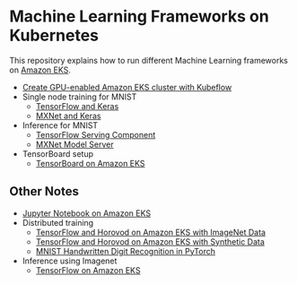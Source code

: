 # Machine Learning Frameworks on Kubernetes

This repository explains how to run different Machine Learning frameworks on [Amazon EKS](https://aws.amazon.com/eks).

- [Create GPU-enabled Amazon EKS cluster with Kubeflow](docs/eks-gpu.md)
- Single node training for MNIST
  - [TensorFlow and Keras](docs/mnist/training/tensorflow.md)
  - [MXNet and Keras](docs/mnist/training/mxnet.md)
- Inference for MNIST
  - [TensorFlow Serving Component](docs/mnist/inference/tensorflow.md)
  - [MXNet Model Server](docs/mnist/inference/mxnet.md)
- TensorBoard setup
  - [TensorBoard on Amazon EKS](docs/tensorboard/readme.md)

## Other Notes

- [Jupyter Notebook on Amazon EKS](docs/jupyterhub/readme.md)
- Distributed training
  - [TensorFlow and Horovod on Amazon EKS with ImageNet Data](docs/imagenet/training/tensorflow-horovod.md)
  - [TensorFlow and Horovod on Amazon EKS with Synthetic Data](docs/imagenet/training/tensorflow-horovod-synthetic.md)
  - [MNIST Handwritten Digit Recognition in PyTorch](docs/mnist/training/pytorch.md)
- Inference using Imagenet
    - [TensorFlow on Amazon EKS](docs/imagenet/inference/tensorflow.md)
